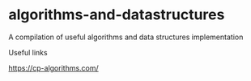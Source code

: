 # algorithms-and-datastructures
A compilation of useful algorithms and data structures implementation

Useful links

https://cp-algorithms.com/
